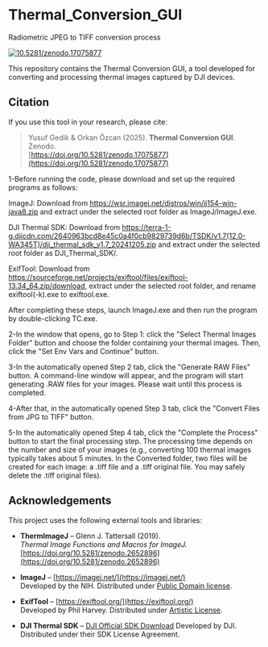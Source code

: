 # Thermal_Conversion_GUI
Radiometric JPEG to TIFF conversion process

[![10.5281/zenodo.17075877](https://zenodo.org/badge/DOI/10.5281/zenodo.17075877.svg)](https://doi.org/10.5281/zenodo.17075877)

This repository contains the Thermal Conversion GUI, a tool developed for converting and processing thermal images captured by DJI devices.  

## Citation

If you use this tool in your research, please cite:

> Yusuf Gedik & Orkan Özcan (2025). **Thermal Conversion GUI**. Zenodo.  
> [https://doi.org/10.5281/zenodo.17075877](https://doi.org/10.5281/zenodo.17075877)


1-Before running the code, please download and set up the required programs as follows:

  ImageJ: Download from https://wsr.imagej.net/distros/win/ij154-win-java8.zip and extract under the selected root folder as ImageJ/ImageJ.exe.

  DJI Thermal SDK: Download from https://terra-1-g.djicdn.com/2640963bcd8e45c0a4f0cb9829739d6b/TSDK/v1.7(12.0-WA345T)/dji_thermal_sdk_v1.7_20241205.zip and extract under the selected root folder as DJI_Thermal_SDK/.

  ExifTool: Download from https://sourceforge.net/projects/exiftool/files/exiftool-13.34_64.zip/download, extract under the selected root folder, and rename exiftool(-k).exe to exiftool.exe.

  After completing these steps, launch ImageJ.exe and then run the program by double-clicking TC.exe.

2-In the window that opens, go to Step 1: click the "Select Thermal Images Folder" button and choose the folder containing your thermal images. Then, click the "Set Env Vars and Continue" button.

3-In the automatically opened Step 2 tab, click the "Generate RAW Files" button. A command-line window will appear, and the program will start generating .RAW files for your images. Please wait until this process is completed.

4-After that, in the automatically opened Step 3 tab, click the "Convert Files from JPG to TIFF" button.

5-In the automatically opened Step 4 tab, click the "Complete the Process" button to start the final processing step. The processing time depends on the number and size of your images (e.g., converting 100 thermal images typically takes about 5 minutes. In the Converted folder, two files will be created for each image: a .tiff file and a .tiff original file. You may safely delete the .tiff original files).


## Acknowledgements

This project uses the following external tools and libraries:

- **ThermImageJ** – Glenn J. Tattersall (2019).  
  *Thermal Image Functions and Macros for ImageJ.*  
  [https://doi.org/10.5281/zenodo.2652896](https://doi.org/10.5281/zenodo.2652896)

- **ImageJ** – [https://imagej.net/](https://imagej.net/)  
  Developed by the NIH. Distributed under [Public Domain license](https://imagej.net/ij/docs/intro/license.html).

- **ExifTool** – [https://exiftool.org/](https://exiftool.org/)  
  Developed by Phil Harvey. Distributed under [Artistic License](https://dev.perl.org/licenses/artistic.html).

- **DJI Thermal SDK** – [DJI Official SDK Download](https://terra-1-g.djicdn.com/2640963bcd8e45c0a4f0cb9829739d6b/TSDK/v1.7(12.0-WA345T)/dji_thermal_sdk_v1.7_20241205.zip)  
  Developed by DJI. Distributed under their SDK License Agreement.


